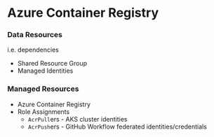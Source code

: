 # Azure Container Registry

### Data Resources

i.e. dependencies

* Shared Resource Group
* Managed Identities

### Managed Resources

* Azure Container Registry
* Role Assignments
  * `AcrPull`ers - AKS cluster identities
  * `AcrPush`ers - GitHub Workflow federated identities/credentials